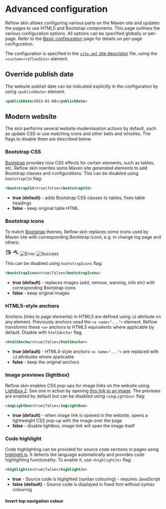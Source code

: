 # Advanced configuration

Reflow skin allows configuring various parts on the Maven site and updates the pages to use
HTML5 and Bootstrap components. This page outlines the various configuration options.
All options can be specified globally or per-page. Refer to the [Basic configuration][basic]
page for details on per-page configuration.

The configuration is specified in the [`site.xml` site descriptor][site-xml] file,
using the `<custom><reflowSkin>` element.

[site-xml]: http://maven.apache.org/doxia/doxia-sitetools/doxia-decoration-model/decoration.html
[basic]: config.html


## Override publish date

The website publish date can be indicated explicitly in the configuration by using `<publishDate>`
element:

```xml
<publishDate>2013-01-08</publishDate>
```


## Modern website

The skin performs several website modernisation actions by default, such as update CSS or use
matching icons and other bells and whistles. The flags to disable them are described below.


### Bootstrap CSS

[Bootstrap][bootstrap] provides nice CSS effects for certain elements, such as tables, etc. Reflow
skin rewrites some Maven site generated elements to add Bootstrap classes and configurations.
This can be disabled using `bootstrapCSS` flag:

```xml
<bootstrapCSS>true|false</bootstrapCSS>
```

-   **true (default)** - adds Bootstrap CSS classes to tables; fixes table headings
-   **false** - keep original table HTML

[bootstrap]: http://twitter.github.com/bootstrap/


### Bootstrap icons

To match [Bootstrap][bootstrap] themes, Reflow skin replaces some icons used by Maven site with
corresponding Bootstrap icons, e.g. in change log page and others:

![Add](images/add.gif)
![Fix](images/fix.gif)
![Error](images/icon_error_sml.gif)
![Success](images/icon_success_sml.gif)

This can be disabled using `bootstrapIcons` flag:

```xml
<bootstrapIcons>true|false</bootstrapIcons>
```

-   **true (default)** - replaces images (add, remove, warning, info etc) with corresponding
    Bootstrap icons
-   **false** - keep original images


### HTML5-style anchors

Anchors (links to page elements) in HTML5 are defined using `id` attribute on any element.
Previously anchors used the `<a name="...">` element. Reflow transforms these `<a>` anchors
to HTML5 equivalents where applicable by default. Disable with `html5Anchor` flag.

```xml
<html5Anchor>true|false</html5Anchor>
```

-   **true (default)** - HTML4-style anchors `<a name="...">` are replaced with `id` attributes
    where applicable
-   **false** - keep the original anchors


### Image previews (lightbox)

Reflow skin enables CSS pop-ups for image links on the website using [Lightbox 2][lightbox].
See one in action by opening [this link to an image][lightbox-test]. The previews are enabled by
default but can be disabled using `<imgLightbox>` flag:

```xml
<imgLightbox>true|false</imgLightbox>
```

-   **true (default)** - when image link is opened in the website, opens a lightweight CSS pop-up
    with the image over the page
-   **false** - disable lightbox, image link will open the image itself

[lightbox]: http://lokeshdhakar.com/projects/lightbox2/
[lightbox-test]: img/snowdon.jpg "Lightbox example - climbing Snowdon in Wales, UK"


### Code highlight

Code highlighting can be provided for source code sections in pages using
[highlight.js][highlight-js]. It detects the language automatically and provides code
highlighting functionality. To enable it, use `<highlightJs>` flag:
  
```xml
<highlightJs>true|false</highlightJs>
```

-   **true** - Source code is higlighted (syntax colouring) - requires JavaScript
-   **false (default)** - Source code is displayed in fixed font without syntax colouring

[highlight-js]: http://softwaremaniacs.org/soft/highlight/en/


#### Invert top navigation colour

